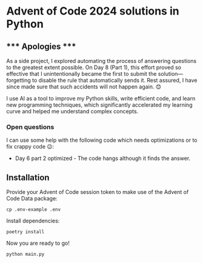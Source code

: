 # Advent of Code 2024 solutions in Python

## *** Apologies ***
As a side project, I explored automating the process of answering questions to the greatest extent possible. On Day 8 (Part 1), this effort proved so effective that I unintentionally became the first to submit the solution—forgetting to disable the rule that automatically sends it. Rest assured, I have since made sure that such accidents will not happen again. 😊


I use AI as a tool to improve my Python skills, write efficient code, and learn new programming techniques, which significantly accelerated my learning curve and helped me understand complex concepts.

### Open questions
I can use some help with the following code which needs optimizations or to fix crappy code 😉:
- Day 6 part 2 optimized - The code hangs although it finds the answer.

## Installation

Provide your Advent of Code session token to make use of the Advent of Code Data package:
```shell
cp .env-example .env
```

Install dependencies:
```shell
poetry install
```

Now you are ready to go!
```shell
python main.py
```
